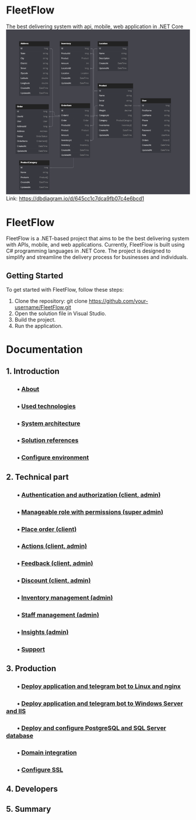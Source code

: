 # FleetFlow
The best delivering system with api, mobile, web application in .NET Core
![alt text](https://raw.githubusercontent.com/kerakmas/picutres/main/Screenshot_59.png)
Link: https://dbdiagram.io/d/645cc1c7dca9fb07c4e6bcd1

# FleetFlow

FleetFlow is a .NET-based project that aims to be the best delivering system with APIs, mobile, and web applications. Currently, FleetFlow is built using C# programming languages in .NET Core. The project is designed to simplify and streamline the delivery process for businesses and individuals.

## Getting Started

To get started with FleetFlow, follow these steps:

1. Clone the repository: git clone https://github.com/your-username/FleetFlow.git
2. Open the solution file in Visual Studio.
3. Build the project.
4. Run the application.

# Documentation
## 1. Introduction
### ㅤㅤ• [About](github.com)
###  ㅤㅤ• [Used technologies](github.com)
###  ㅤㅤ• [System architecture](github.com)
###  ㅤㅤ• [Solution references](github.com)
### ㅤㅤ• [Configure environment](github.com)
## 2. Technical part
###  ㅤㅤ• [Authentication and authorization (client, admin)](github.com)
###  ㅤㅤ• [Manageable role with permissions (super admin)](github.com)
###  ㅤㅤ• [Place order (client)](github.com)
###  ㅤㅤ• [Actions (client, admin)](github.com)
### ㅤㅤ• [Feedback (client, admin)](github.com)
###  ㅤㅤ• [Discount (client, admin)](github.com)
### ㅤㅤ• [Inventory management (admin)](github.com)
###  ㅤㅤ• [Staff management (admin)](github.com)
### ㅤㅤ• [Insights (admin)](github.com)
### ㅤㅤ• [Support](github.com)
## 3. Production
### ㅤㅤ• [Deploy application and telegram bot to Linux and nginx](github.com)
###  ㅤㅤ• [Deploy application and telegram bot to Windows Server and IIS](github.com)
### ㅤㅤ• [Deploy and configure PostgreSQL and SQL Server database](github.com)
### ㅤㅤ• [Domain integration](github.com)
### ㅤㅤ• [Configure SSL](github.com)
## 4. Developers
## 5. Summary

